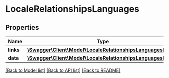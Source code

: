# LocaleRelationshipsLanguages

## Properties
Name | Type | Description | Notes
------------ | ------------- | ------------- | -------------
**links** | [**\Swagger\Client\Model\LocaleRelationshipsLanguagesLinks**](LocaleRelationshipsLanguagesLinks.md) |  | [optional] 
**data** | [**\Swagger\Client\Model\LocaleRelationshipsLanguagesData[]**](LocaleRelationshipsLanguagesData.md) |  | [optional] 

[[Back to Model list]](../../README.md#documentation-for-models) [[Back to API list]](../../README.md#documentation-for-api-endpoints) [[Back to README]](../../README.md)

